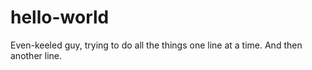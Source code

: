 # hello-world


Even-keeled guy, trying to do all the things one line at a time.
And then another line.
